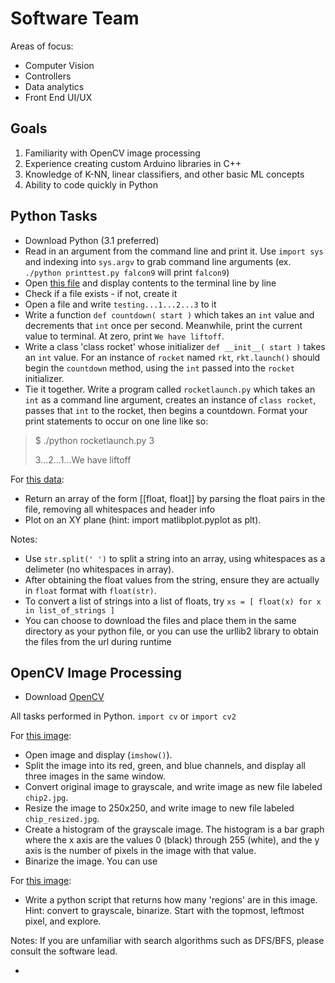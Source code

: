 # Software Team

Areas of focus:

- Computer Vision
- Controllers
- Data analytics
- Front End UI/UX

## Goals
1. Familiarity with OpenCV image processing
2. Experience creating custom Arduino libraries in C++
3. Knowledge of K-NN, linear classifiers, and other basic ML concepts
4. Ability to code quickly in Python


## Python Tasks
- Download Python (3.1 preferred)
- Read in an argument from the command line and print it. Use `import sys` and indexing into `sys.argv` to grab command line arguments (ex. `./python printtest.py falcon9` will print `falcon9`)
- Open [this file](http://www.gutenberg.org/files/1184/1184-0.txt) and display contents to the terminal line by line
- Check if a file exists - if not, create it
- Open a file and write `testing...1...2...3` to it
- Write a function `def countdown( start )` which takes an `int` value and decrements that `int` once per second. Meanwhile, print the current value to terminal. At zero, print `We have liftoff`.
- Write a class 'class rocket' whose initializer `def __init__( start )` takes an `int` value. For an instance of `rocket` named `rkt`, `rkt.launch()` should begin the `countdown` method, using the `int` passed into the `rocket` initializer.
- Tie it together. Write a program called `rocketlaunch.py` which takes an `int` as a command line argument, creates an instance of `class rocket`, passes that `int` to the rocket, then begins a countdown. Format your print statements to occur on one line like so:

> $ ./python rocketlaunch.py 3
>
> 3...2...1...We have liftoff

For [this data](http://m-selig.ae.illinois.edu/ads/coord/b29root.dat):
- Return an array of the form [[float, float]] by parsing the float pairs in the file, removing all whitespaces and header info
- Plot on an XY plane (hint: import matlibplot.pyplot as plt).

Notes:
- Use `str.split(' ')` to split a string into an array, using whitespaces as a delimeter (no whitespaces in array).
- After obtaining the float values from the string, ensure they are actually in `float` format with `float(str)`.
- To convert a list of strings into a list of floats, try `xs = [ float(x) for x in list_of_strings ]`
- You can choose to download the files and place them in the same directory as your python file, or you can use the urllib2 library to obtain the files from the url during runtime



## OpenCV Image Processing

- Download [OpenCV]('http://opencv.org/downloads.html')

All tasks performed in Python. `import cv` or `import cv2`

For [this image](chip.png):
- Open image and display (`imshow()`).
- Split the image into its red, green, and blue channels, and display all three images in the same window.
- Convert original image to grayscale, and write image as new file labeled `chip2.jpg`.
- Resize the image to 250x250, and write image to new file labeled `chip_resized.jpg`.
- Create a histogram of the grayscale image. The histogram is a bar graph where the x axis are the values 0 (black) through 255 (white), and the y axis is the number of pixels in the image with that value.
- Binarize the image. You can use 

For [this image](coin.jpg):
- Write a python script that returns how many 'regions' are in this image. Hint: convert to grayscale, binarize. Start with the topmost, leftmost pixel, and explore.

Notes: If you are unfamiliar with search algorithms such as DFS/BFS, please consult the software lead.

-
